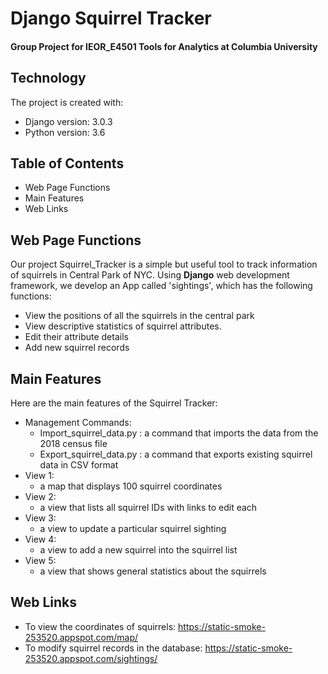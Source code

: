 # Django Squirrel Tracker
#### Group Project for IEOR_E4501 Tools for Analytics at Columbia University

## Technology
The project is created with:
* Django version: 3.0.3
* Python version: 3.6

## Table of Contents
* Web Page Functions
* Main Features
* Web Links

## Web Page Functions
Our project Squirrel_Tracker is a simple but useful tool to track information of squirrels in Central Park of NYC. Using **Django** web development framework, we develop an App called 'sightings', which has the following functions:

* View the positions of all the squirrels in the central park
* View descriptive statistics of squirrel attributes.
* Edit their attribute details
* Add new squirrel records

## Main Features
Here are the main features of the Squirrel Tracker:
  - Management Commands: 
      - Import_squirrel_data.py : a command that imports the data from the 2018 census file
      - Export_squirrel_data.py : a command that exports existing squirrel data in CSV format
  - View 1: 
      - a map that displays 100 squirrel coordinates
  - View 2: 
      - a view that lists all squirrel IDs with links to edit each 
  - View 3: 
      - a view to update a particular squirrel sighting
  - View 4: 
      - a view to add a new squirrel into the squirrel list
  - View 5: 
      - a view that shows general statistics about the squirrels

## Web Links
- To view the coordinates of squirrels: https://static-smoke-253520.appspot.com/map/
- To modify squirrel records in the database: https://static-smoke-253520.appspot.com/sightings/
